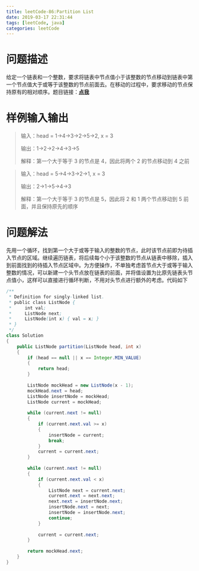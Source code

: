 ```yaml
---
title: leetCode-86:Partition List
date: 2019-03-17 22:31:44
tags: [leetCode, java]
categories: leetCode
---
```


# 问题描述

给定一个链表和一个整数，要求将链表中节点值小于该整数的节点移动到链表中第一个节点值大于或等于该整数的节点前面去。在移动的过程中，要求移动的节点保持原有的相对顺序。题目链接：**[点我](https://leetcode.com/problems/partition-list/)**

<!-- more -->

# 样例输入输出

> 输入：head = 1->4->3->2->5->2,     x = 3
>
> 输出：1->2->2->4->3->5
>
> 解释：第一个大于等于 3 的节点是 4，因此将两个 2 的节点移动到 4 之前

> 输入：head = 5->4->3->2->1,   x = 3
>
> 输出：2->1->5->4->3
>
> 解释：第一个大于等于 3 的节点是 5，因此将 2 和 1 两个节点移动到 5 前面，并且保持原先的顺序

# 问题解法

先用一个循环，找到第一个大于或等于输入的整数的节点，此时该节点前即为待插入节点的区域。继续遍历链表，将后续每个小于该整数的节点从链表中移除，插入到前面找到的待插入节点区域中。为方便操作，不单独考虑首节点大于或等于输入整数的情况，可以新建一个头节点放在链表的前面，并将值设置为比原先链表头节点值小，这样可以直接进行循环判断，不用对头节点进行额外的考虑。代码如下

```java
/**
 * Definition for singly-linked list.
 * public class ListNode {
 *     int val;
 *     ListNode next;
 *     ListNode(int x) { val = x; }
 * }
 */
class Solution 
{
    public ListNode partition(ListNode head, int x) 
    {
        if (head == null || x == Integer.MIN_VALUE)
        {
            return head;
        }
        
        ListNode mockHead = new ListNode(x - 1);
        mockHead.next = head;
        ListNode insertNode = mockHead;
        ListNode current = mockHead;
        
        while (current.next != null)
        {
            if (current.next.val >= x)
            {
                insertNode = current;
                break;
            }
            current = current.next;
        }
        
        while (current.next != null)
        {
            if (current.next.val < x)
            {
                ListNode next = current.next;
                current.next = next.next;
                next.next = insertNode.next;
                insertNode.next = next;
                insertNode = insertNode.next;
                continue;
            }
            
            current = current.next;
        }
        
        return mockHead.next;
    }
}
```

